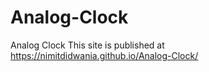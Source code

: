 # Analog-Clock
Analog Clock
This site is published at https://nimitdidwania.github.io/Analog-Clock/
